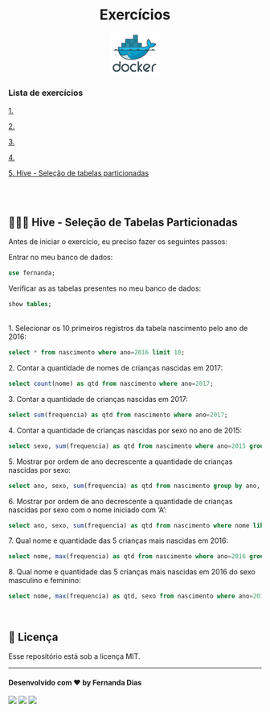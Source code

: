 <h1 align="center"> Exercícios </h1>

<p align="center">
  <img alt="logo do docker" src="../../public/docker-logo.png" width="20%">
</p>

<div align="left">
<h3 align="left"> Lista de exercícios </h3>
  <p>
  <a href="#">1. </a>
  </p>
  <p>
  <a href="#">2. </a>
  </p>
  <p>
  <a href="#">3. </a>
  </p>
  <p>
  <a href="#">4.</a>
  </p>
  <p>
  <a href="#-hive-seleção-de-tabelas-particionadas">5. Hive - Seleção de tabelas particionadas</a>
  </p>
</div>
<br>
<br>

## 👩🏻‍💻 Hive - Seleção de Tabelas Particionadas

<p>Antes de iniciar o exercício, eu preciso fazer os seguintes passos:</p>

Entrar no meu banco de dados:
``` sql
use fernanda; 
```
Verificar as as tabelas presentes no meu banco de dados: 
``` sql
show tables;
```

<br>

<div>
1. Selecionar os 10 primeiros registros da tabela nascimento pelo ano de 2016:

``` sql
select * from nascimento where ano=2016 limit 10;
```
</div>

<div>
2. Contar a quantidade de nomes de crianças nascidas em 2017:

``` sql
select count(nome) as qtd from nascimento where ano=2017;
```
</div>

<div>
3. Contar a quantidade de crianças nascidas em 2017:

``` sql
select sum(frequencia) as qtd from nascimento where ano=2017;
```
</div>

<div>
4. Contar a quantidade de crianças nascidas por sexo no ano de 2015:

``` sql
select sexo, sum(frequencia) as qtd from nascimento where ano=2015 group by sexo;
```
</div>

<div>
5. Mostrar por ordem de ano decrescente a quantidade de crianças nascidas por sexo:

``` sql
select ano, sexo, sum(frequencia) as qtd from nascimento group by ano, sexo order by ano desc;
```
</div>

<div>
6. Mostrar por ordem de ano decrescente a quantidade de crianças nascidas por sexo com o nome iniciado com ‘A’:

``` sql
select ano, sexo, sum(frequencia) as qtd from nascimento where nome like 'A%' group by ano, sexo order by ano desc;
```
</div>

<div>
7. Qual nome e quantidade das 5 crianças mais nascidas em 2016:

``` sql
select nome, max(frequencia) as qtd from nascimento where ano=2016 group by nome order by qtd desc limit 5;
```
</div>

<div>
8. Qual nome e quantidade das 5 crianças mais nascidas em 2016 do sexo masculino e feminino:

``` sql
select nome, max(frequencia) as qtd, sexo from nascimento where ano=2016 group by nome, sexo order by qtd desc limit 5;
```
</div>

<br>

## :memo: Licença

Esse repositório está sob a licença MIT.

---

#### Desenvolvido com ♥ by Fernanda Dias

<div>
<p align="left">
<a href="https://www.linkedin.com/in/fernandadiasme" target="_blank"><img src="https://img.shields.io/badge/-LinkedIn-%230077B5?style=for-the-badge&logo=linkedin&logoColor=white" target="_blank"></a>  
<a href = "mailto:fernandadias.dev@gmail.com"><img src="https://img.shields.io/badge/-Gmail-%23333?style=for-the-badge&logo=gmail&logoColor=white" target="_blank"></a>
<a href="https://instagram.com/ferandadias" target="_blank"><img src="https://img.shields.io/badge/-Instagram-%23E4405F?style=for-the-badge&logo=instagram&logoColor=white" target="_blank"></a>
</div>

